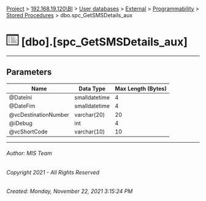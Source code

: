 #### 

[Project](../../../../../index.md) > [192.168.19.120\\BI](../../../../index.md) > [User databases](../../../index.md) > [External](../../index.md) > [Programmability](../index.md) > [Stored Procedures](Stored_Procedures.md) > dbo.spc_GetSMSDetails_aux

# ![Stored Procedures](../../../../../Images/StoredProcedure32.png) [dbo].[spc_GetSMSDetails_aux]

---

## <a name="#parameters"></a>Parameters

| Name | Data Type | Max Length (Bytes) |
|---|---|---|
| @DateIni | smalldatetime | 4 |
| @DateFim | smalldatetime | 4 |
| @vcDestinationNumber | varchar(20) | 20 |
| @iDebug | int | 4 |
| @vcShortCode | varchar(10) | 10 |


---

###### Author:  MIS Team

###### Copyright 2021 - All Rights Reserved

###### Created: Monday, November 22, 2021 3:15:24 PM

